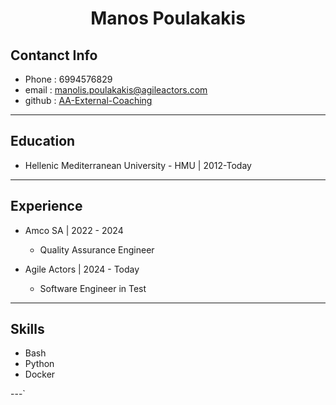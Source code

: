 <h1 style="text-align: center;">Manos Poulakakis</h1>


## Contanct Info 

- Phone  : 6994576829
- email  : manolis.poulakakis@agileactors.com
- github : [AA-External-Coaching](https://github.com/MPoulakakis/AA-external-coaching)

---

## Education

- Hellenic Mediterranean University - HMU | 2012-Today

---


## Experience 

- Amco SA | 2022 - 2024 
    - Quality Assurance Engineer 



- Agile Actors | 2024 - Today
    - Software Engineer in Test


---

## Skills 

- Bash
- Python
- Docker

---`